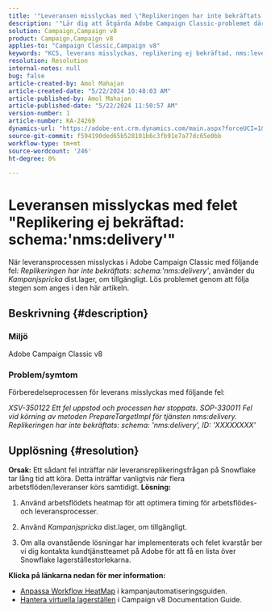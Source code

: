 ```yaml
---
title: '"Leveransen misslyckas med \"Replikeringen har inte bekräftats: schema: "nms:delivery"\"-fel"'
description: '"Lär dig att åtgärda Adobe Campaign Classic-problemet där leveransen misslyckas med \"Replikeringen har inte bekräftats: schema: "nms:delivery"\"-fel."'
solution: Campaign,Campaign v8
product: Campaign,Campaign v8
applies-to: "Campaign Classic,Campaign v8"
keywords: "KCS, leverans misslyckas, replikering ej bekräftad, nms:leverans fel, fel, Adobe Campaign Classic, ACC"
resolution: Resolution
internal-notes: null
bug: false
article-created-by: Amol Mahajan
article-created-date: "5/22/2024 10:48:03 AM"
article-published-by: Amol Mahajan
article-published-date: "5/22/2024 11:50:57 AM"
version-number: 1
article-number: KA-24269
dynamics-url: "https://adobe-ent.crm.dynamics.com/main.aspx?forceUCI=1&pagetype=entityrecord&etn=knowledgearticle&id=034828bf-2818-ef11-9f89-000d3a372703"
source-git-commit: f594190ded65b528101b6c3fb91e7a77dc65e0bb
workflow-type: tm+mt
source-wordcount: '246'
ht-degree: 0%

---
```


# Leveransen misslyckas med felet &quot;Replikering ej bekräftad: schema:&#39;nms:delivery&#39;&quot;


När leveransprocessen misslyckas i Adobe Campaign Classic med följande fel: *Replikeringen har inte bekräftats: schema:&#39;nms:delivery&#39;*, använder du *Kampanjspricka* dist.lager, om tillgängligt. Lös problemet genom att följa stegen som anges i den här artikeln.

## Beskrivning {#description}


### <b>Miljö</b>

Adobe Campaign Classic v8



### <b>Problem/symtom</b>

Förberedelseprocessen för leverans misslyckas med följande fel:

*XSV-350122 Ett fel uppstod och processen har stoppats.*
*SOP-330011 Fel vid körning av metoden PrepareTargetImpl för tjänsten nms:delivery.*
*Replikeringen har inte bekräftats: schema: &#39;nms:delivery&#39;, ID: &#39;XXXXXXXX&#39;*


## Upplösning {#resolution}

<b>Orsak:</b>
Ett sådant fel inträffar när leveransreplikeringsfrågan på Snowflake tar lång tid att köra. Detta inträffar vanligtvis när flera arbetsflöden/leveranser körs samtidigt.
<b>Lösning:</b>
1. Använd arbetsflödets heatmap för att optimera timing för arbetsflödes- och leveransprocesser.


2. Använd *Kampanjspricka* dist.lager, om tillgängligt.


3. Om alla ovanstående lösningar har implementerats och felet kvarstår ber vi dig kontakta kundtjänstteamet på Adobe för att få en lista över Snowflake lagerställestorlekarna.


<b>Klicka på länkarna nedan för mer information:</b>

- [Anpassa Workflow HeatMap](https://experienceleague.adobe.com/en/docs/campaign/automation/workflows/monitoring-workflows/heatmap#using-the-heatmap) i kampanjautomatiseringsguiden.
- [Hantera virtuella lagerställen](https://experienceleague.adobe.com/en/docs/campaign/campaign-v8/data/workflows#warehouse) i Campaign v8 Documentation Guide.

